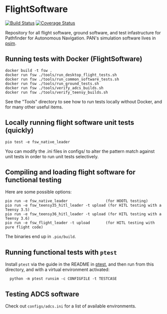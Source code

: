 # FlightSoftware

[![Build Status](https://travis-ci.org/pathfinder-for-autonomous-navigation/FlightSoftware.svg?branch=master)](https://travis-ci.org/pathfinder-for-autonomous-navigation/FlightSoftware)
[![Coverage Status](https://coveralls.io/repos/github/pathfinder-for-autonomous-navigation/FlightSoftware/badge.svg?branch=master)](https://coveralls.io/github/pathfinder-for-autonomous-navigation/FlightSoftware?branch=master)

Repository for all flight software, ground software, and test infastructure for Pathfinder for Autonomous Navigation.
PAN's simulation software lives in [psim](https://github.com/pathfinder-for-autonomous-navigation/psim).

## Running tests with Docker (FlightSoftware)
    docker build -t fsw .
    docker run fsw ./tools/run_desktop_flight_tests.sh
    docker run fsw ./tools/run_common_software_tests.sh
    docker run fsw ./tools/run_ground_tests.sh
    docker run fsw ./tools/verify_adcs_builds.sh
    docker run fsw ./tools/verify_teensy_builds.sh

See the "Tools" directory to see how to run tests locally without Docker, and for many
other useful items.

## Locally running flight software unit tests (quickly)
    pio test -e fsw_native_leader
  
You can modify the .ini files in configs/ to alter the pattern match against unit tests
in order to run unit tests selectively.

## Compiling and loading flight software for functional testing

Here are some possible options:

    pio run -e fsw_native_leader                 (for HOOTL testing)
    pio run -e fsw_teensy35_hitl_leader -t upload (for HITL testing with a Teensy 3.5)
    pio run -e fsw_teensy36_hitl_leader -t upload (for HITL testing with a Teensy 3.6)
    pio run -e fsw_flight_leader -t upload       (for HITL testing with pure flight code)

The binaries end up in `.pio/build`.

## Running functional tests with `ptest`

Install `ptest` via the guide in the README in [ptest](https://github.com/pathfinder-for-autonomous-navigation/FlightSoftware/tree/master/ptest), and then run from this directory, and with a virtual environment activated:

      python -m ptest runsim -c CONFIGFILE -t TESTCASE

## Testing ADCS software

Check out `configs/adcs.ini` for a list of available environments.
